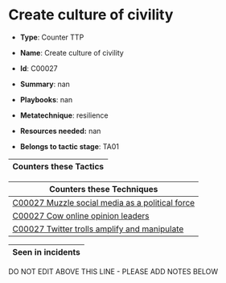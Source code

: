 # Create culture of civility

* **Type**: Counter TTP

* **Name**: Create culture of civility

* **Id**: C00027

* **Summary**: nan

* **Playbooks**: nan

* **Metatechnique**: resilience

* **Resources needed:** nan

* **Belongs to tactic stage**: TA01


| Counters these Tactics |
| ---------------------- |



| Counters these Techniques |
| ------------------------- |
| [C00027 Muzzle social media as a political force](../techniques/C00027.md) |
| [C00027 Cow online opinion leaders](../techniques/C00027.md) |
| [C00027 Twitter trolls amplify and manipulate](../techniques/C00027.md) |



| Seen in incidents |
| ----------------- |


DO NOT EDIT ABOVE THIS LINE - PLEASE ADD NOTES BELOW